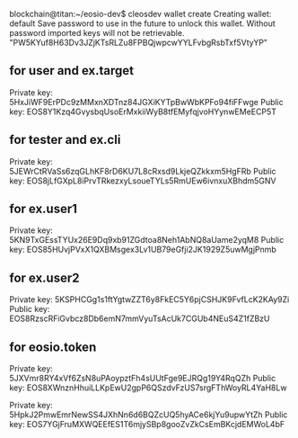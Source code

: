 blockchain@titan:~/eosio-dev$ cleosdev wallet create
Creating wallet: default
Save password to use in the future to unlock this wallet.
Without password imported keys will not be retrievable.
"PW5KYuf8H63Dv3JZjKTsRLZu8FPBQjwpcwYYLFvbgRsbTxf5VtyYP"

## for user and ex.target
Private key: 5HxJiWF9ErPDc9zMMxnXDTnz84JGXiKYTpBwWbKPFo94fiFFwge
Public key: EOS8Y1Kzq4GvysbqUsoErMxkiiWyB8tfEMyfqjvoHYynwEMeECP5T


## for tester  and ex.cli
Private key: 5JEWrCtRVaSs6zqGLhKF8rD6KU7L8cRxsd9LkjeQZkkxm5HgFRb
Public key: EOS8jLfGXpL8iPrvTRkezxyLsoueTYLs5RmUEw6ivnxuXBhdm5GNV

## for ex.user1
Private key: 5KN9TxGEssTYUx26E9Dq9xb91ZGdtoa8Neh1AbNQ8aUame2yqM8
Public key: EOS85HUvjPVxX1QXBMsgex3Lv1UB79eGfji2JK1929Z5uwMgjPnmb

## for ex.user2
Private key: 5KSPHCGg1s1ftYgtwZZT6y8FkEC5Y6pjCSHJK9FvfLcK2KAy9Zi
Public key: EOS8RzscRFiGvbcz8Db6emN7mmVyuTsAcUk7CGUb4NEuS4Z1fZBzU

## for eosio.token
Private key: 5JXVmr8RY4xVf6ZsN8uPAoypztFh4sUUtFge9EJRQg19Y4RqQZh
Public key: EOS8XWnznHhuiLLKpEwU2gpP6QSzdvFzUS7srgFThWoyRL4YaH8Lw

Private key: 5HpkJ2PmwEmrNewSS4JXhNn6d6BQZcUQ5hyACe6kjYu9upwYtZh
Public key: EOS7YGjFruMXWQEEfES1T6mjySBp8gooZvZkCsEmBKcjdEMWoL4bF


